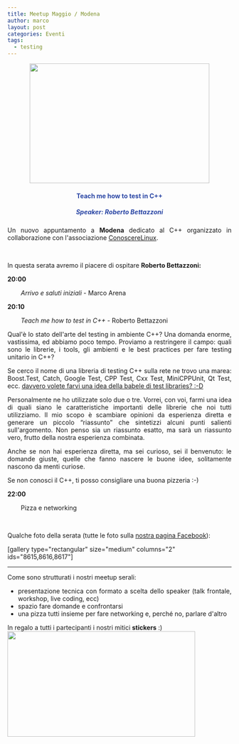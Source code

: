 ```yaml
---
title: Meetup Maggio / Modena
author: marco
layout: post
categories: Eventi
tags:
  - testing
---
```



<center><a href="https://conoscerelinux.org/courses/meetupcpp_mag18/"><img class="aligncenter wp-image-8596" src="http://www.italiancpp.org/wp-content/uploads/2018/04/meetup-mo0518.png" alt="" width="404" height="269" /></a></center>
<h4 style="text-align: center;"><span style="color: #2945a4;">Teach me how to test in C++</span></h4>
<h5 style="text-align: center;"><span style="color: #2945a4;">Speaker: <em>Roberto Bettazzoni</em></span></h5>
<p style="text-align: justify;">Un nuovo appuntamento a <strong>Modena</strong> dedicato al C++ organizzato in collaborazione con l'associazione <a href="http://conoscerelinux.org">ConoscereLinux</a>.</p>
<p style="text-align: justify;"><span style="color: #ffffff;"> </span></p>
<p style="text-align: justify;">In questa serata avremo il piacere di ospitare <strong>Roberto Bettazzoni:</strong></p>
<p style="text-align: justify;"><strong>20:00</strong></p>
<p style="text-align: justify; padding-left: 30px;"><em>Arrivo e saluti iniziali</em> - Marco Arena</p>
<p style="text-align: justify;"><strong>20:10</strong></p>
<p style="text-align: justify; padding-left: 30px;"><em>Teach me how to test in C++ </em>- Roberto Bettazzoni</p>
<p style="text-align: justify;">Qual'è lo stato dell'arte del testing in ambiente C++?
Una domanda enorme, vastissima, ed abbiamo poco tempo. Proviamo a restringere il campo:
quali sono le librerie, i tools, gli ambienti e le best practices per fare testing unitario in C++?</p>
<p style="text-align: justify;">Se cerco il nome di una libreria di testing C++ sulla rete ne trovo una marea: Boost.Test, Catch, Google Test, CPP Test, Cxx Test, MiniCPPUnit, Qt Test, ecc.
<a href="https://en.wikipedia.org/wiki/List_of_unit_testing_frameworks#C.2B.2B">davvero volete farvi una idea della babele di test libraries? :-D</a></p>
<p style="text-align: justify;">Personalmente ne ho utilizzate solo due o tre. Vorrei, con voi, farmi una idea di quali siano le caratteristiche importanti delle librerie che noi tutti utilizziamo.
Il mio scopo è scambiare opinioni da esperienza diretta e generare un piccolo “riassunto” che sintetizzi alcuni punti salienti sull'argomento. Non penso sia un riassunto esatto, ma sarà un riassunto vero, frutto della nostra esperienza combinata.</p>
<p style="text-align: justify;">Anche se non hai esperienza diretta, ma sei curioso, sei il benvenuto: le domande giuste, quelle che fanno nascere le buone idee, solitamente nascono da menti curiose.</p>
<p style="text-align: justify;">Se non conosci il C++, ti posso consigliare una buona pizzeria :-)</p>
<strong>22:00</strong>
<p style="padding-left: 30px;">Pizza e networking</p>
<p style="text-align: justify;"><span style="color: #ffffff;"> </span></p>
<p style="text-align: justify;">Qualche foto della serata (tutte le foto sulla <a href="http://facebook.com/italiancpp">nostra pagina Facebook</a>):</p>
[gallery type="rectangular" size="medium" columns="2" ids="8615,8616,8617"]
<div class="tiled-gallery type-rectangular" data-original-width="610" data-carousel-extra="{&quot;blog_id&quot;:1,&quot;permalink&quot;:&quot;http:\/\/www.italiancpp.org\/event\/meetup-marzo2018\/&quot;,&quot;likes_blog_id&quot;:106700034}"></div>

<hr />
<p style="text-align: justify;">Come sono strutturati i nostri meetup serali:</p>

<ul>
 	<li style="text-align: justify;">presentazione tecnica con formato a scelta dello speaker (talk frontale, workshop, live coding, ecc)</li>
 	<li style="text-align: justify;">spazio fare domande e confrontarsi</li>
 	<li style="text-align: justify;">una pizza tutti insieme per fare networking e, perché no, parlare d'altro</li>
</ul>
In regalo a tutti i partecipanti i nostri mitici <strong>stickers</strong> :)

<img class="aligncenter wp-image-8426" src="http://www.italiancpp.org/wp-content/uploads/2013/06/stickers-1.jpg" alt="" width="422" height="237" />

